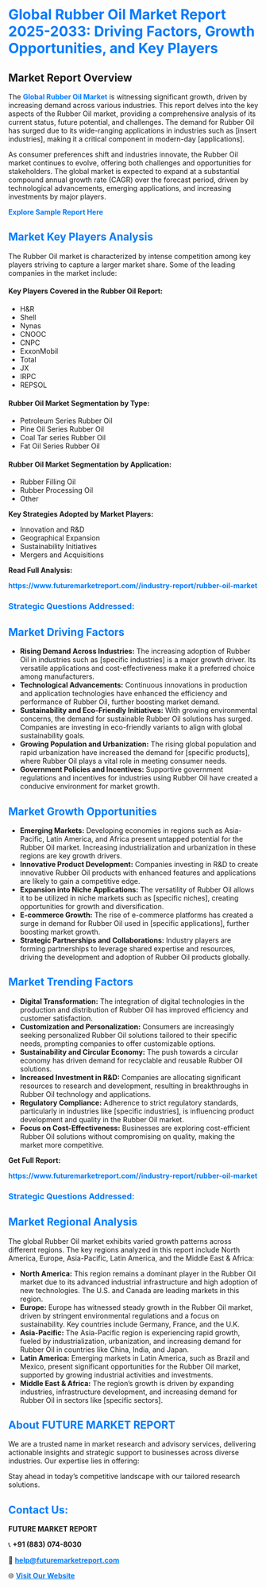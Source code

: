 <h1 style="color: #007BFF;">Global Rubber Oil Market Report 2025-2033: Driving Factors, Growth Opportunities, and Key Players</h1>

<section id="overview">
<h2>Market Report Overview</h2>
<p>The <a href="https://www.futuremarketreport.com//industry-report/rubber-oil-market" style="color: #007BFF; text-decoration: none;"><strong>Global Rubber Oil Market</strong></a> is witnessing significant growth, driven by increasing demand across various industries. This report delves into the key aspects of the Rubber Oil market, providing a comprehensive analysis of its current status, future potential, and challenges. The demand for Rubber Oil has surged due to its wide-ranging applications in industries such as [insert industries], making it a critical component in modern-day [applications].</p>
<p>As consumer preferences shift and industries innovate, the Rubber Oil market continues to evolve, offering both challenges and opportunities for stakeholders. The global market is expected to expand at a substantial compound annual growth rate (CAGR) over the forecast period, driven by technological advancements, emerging applications, and increasing investments by major players.</p>
</section>

<section id="overview">
<p><a href="https://www.futuremarketreport.com//request-sample/reportId=86847" style="color: #007BFF; text-decoration: none;"><strong>Explore Sample Report Here</strong></a></p>
</section>

<section id="key-players">
<h2 style="color: #007BFF;">Market Key Players Analysis</h2>
<p>The Rubber Oil market is characterized by intense competition among key players striving to capture a larger market share. Some of the leading companies in the market include:</p>
<h4>Key Players Covered in the Rubber Oil Report:</h4>
<ul><li>H&amp;R</li><li>Shell</li><li>Nynas</li><li>CNOOC</li><li>CNPC</li><li>ExxonMobil</li><li>Total</li><li>JX</li><li>IRPC</li><li>REPSOL</li></ul>
<h4>Rubber Oil Market Segmentation by Type:</h4>
<ul><li>Petroleum Series Rubber Oil</li><li>Pine Oil Series Rubber Oil</li><li>Coal Tar series Rubber Oil</li><li>Fat Oil Series Rubber Oil</li></ul>

<h4>Rubber Oil Market Segmentation by Application:</h4>
<ul><li>Rubber Filling Oil</li><li>Rubber Processing Oil</li><li>Other</li></ul>
<p><strong>Key Strategies Adopted by Market Players:</strong></p>
<ul>
<li>Innovation and R&D</li>
<li>Geographical Expansion</li>
<li>Sustainability Initiatives</li>
<li>Mergers and Acquisitions</li>
</ul>
</section>

<section>
<p><strong>Read Full Analysis: </strong></p><a href="https://www.futuremarketreport.com//industry-report/rubber-oil-market" style="color: #007BFF; text-decoration: none;"><strong>https://www.futuremarketreport.com//industry-report/rubber-oil-market</strong></a>
<h3 style="color: #007BFF;">Strategic Questions Addressed:</h3>
</section>

<section id="driving-factors">
<h2 style="color: #007BFF;">Market Driving Factors</h2>
<ul>
<li><strong>Rising Demand Across Industries:</strong> The increasing adoption of Rubber Oil in industries such as [specific industries] is a major growth driver. Its versatile applications and cost-effectiveness make it a preferred choice among manufacturers.</li>
<li><strong>Technological Advancements:</strong> Continuous innovations in production and application technologies have enhanced the efficiency and performance of Rubber Oil, further boosting market demand.</li>
<li><strong>Sustainability and Eco-Friendly Initiatives:</strong> With growing environmental concerns, the demand for sustainable Rubber Oil solutions has surged. Companies are investing in eco-friendly variants to align with global sustainability goals.</li>
<li><strong>Growing Population and Urbanization:</strong> The rising global population and rapid urbanization have increased the demand for [specific products], where Rubber Oil plays a vital role in meeting consumer needs.</li>
<li><strong>Government Policies and Incentives:</strong> Supportive government regulations and incentives for industries using Rubber Oil have created a conducive environment for market growth.</li>
</ul>
</section>

<section id="growth-opportunities">
<h2 style="color: #007BFF;">Market Growth Opportunities</h2>
<ul>
<li><strong>Emerging Markets:</strong> Developing economies in regions such as Asia-Pacific, Latin America, and Africa present untapped potential for the Rubber Oil market. Increasing industrialization and urbanization in these regions are key growth drivers.</li>
<li><strong>Innovative Product Development:</strong> Companies investing in R&D to create innovative Rubber Oil products with enhanced features and applications are likely to gain a competitive edge.</li>
<li><strong>Expansion into Niche Applications:</strong> The versatility of Rubber Oil allows it to be utilized in niche markets such as [specific niches], creating opportunities for growth and diversification.</li>
<li><strong>E-commerce Growth:</strong> The rise of e-commerce platforms has created a surge in demand for Rubber Oil used in [specific applications], further boosting market growth.</li>
<li><strong>Strategic Partnerships and Collaborations:</strong> Industry players are forming partnerships to leverage shared expertise and resources, driving the development and adoption of Rubber Oil products globally.</li>
</ul>
</section>

<section id="trending-factors">
<h2 style="color: #007BFF;">Market Trending Factors</h2>
<ul>
<li><strong>Digital Transformation:</strong> The integration of digital technologies in the production and distribution of Rubber Oil has improved efficiency and customer satisfaction.</li>
<li><strong>Customization and Personalization:</strong> Consumers are increasingly seeking personalized Rubber Oil solutions tailored to their specific needs, prompting companies to offer customizable options.</li>
<li><strong>Sustainability and Circular Economy:</strong> The push towards a circular economy has driven demand for recyclable and reusable Rubber Oil solutions.</li>
<li><strong>Increased Investment in R&D:</strong> Companies are allocating significant resources to research and development, resulting in breakthroughs in Rubber Oil technology and applications.</li>
<li><strong>Regulatory Compliance:</strong> Adherence to strict regulatory standards, particularly in industries like [specific industries], is influencing product development and quality in the Rubber Oil market.</li>
<li><strong>Focus on Cost-Effectiveness:</strong> Businesses are exploring cost-efficient Rubber Oil solutions without compromising on quality, making the market more competitive.</li>
</ul>
</section>

<section>
<p><strong>Get Full Report: </strong></p><a href="https://www.futuremarketreport.com//industry-report/rubber-oil-market" style="color: #007BFF; text-decoration: none;"><strong>https://www.futuremarketreport.com//industry-report/rubber-oil-market</strong></a>
<h3 style="color: #007BFF;">Strategic Questions Addressed:</h3>
</section>


<section id="regional-analysis">
<h2 style="color: #007BFF;">Market Regional Analysis</h2>
<p>The global Rubber Oil market exhibits varied growth patterns across different regions. The key regions analyzed in this report include North America, Europe, Asia-Pacific, Latin America, and the Middle East & Africa:</p>
<ul>
<li><strong>North America:</strong> This region remains a dominant player in the Rubber Oil market due to its advanced industrial infrastructure and high adoption of new technologies. The U.S. and Canada are leading markets in this region.</li>
<li><strong>Europe:</strong> Europe has witnessed steady growth in the Rubber Oil market, driven by stringent environmental regulations and a focus on sustainability. Key countries include Germany, France, and the U.K.</li>
<li><strong>Asia-Pacific:</strong> The Asia-Pacific region is experiencing rapid growth, fueled by industrialization, urbanization, and increasing demand for Rubber Oil in countries like China, India, and Japan.</li>
<li><strong>Latin America:</strong> Emerging markets in Latin America, such as Brazil and Mexico, present significant opportunities for the Rubber Oil market, supported by growing industrial activities and investments.</li>
<li><strong>Middle East & Africa:</strong> The region’s growth is driven by expanding industries, infrastructure development, and increasing demand for Rubber Oil in sectors like [specific sectors].</li>
</ul>
</section>

<footer>
<h2 style="color: #007BFF;">About FUTURE MARKET REPORT</h2>
<p>We are a trusted name in market research and advisory services, delivering actionable insights and strategic support to businesses across diverse industries. Our expertise lies in offering:</p>

<p>Stay ahead in today’s competitive landscape with our tailored research solutions.</p>

<h2 style="color: #007BFF;">Contact Us:</h2>
<p><strong>FUTURE MARKET REPORT</strong></p>
<p>📞 <strong>+91 (883) 074-8030</strong></p>
<p>📧 <strong><a href="mailto:help@futuremarketreport.com" style="color: #007BFF;">help@futuremarketreport.com</a></strong></p>
<p>🌐 <strong><a href="https://www.futuremarketreport.com/" style="color: #007BFF;">Visit Our Website</a></strong></p>
</footer>